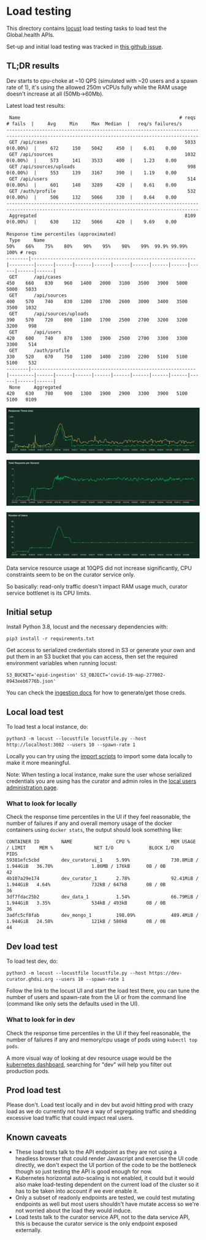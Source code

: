 # Load testing

This directory contains [locust](https://locust.io) load testing tasks to load test the Global.health APIs.

Set-up and initial load testing was tracked in [this github issue](https://github.com/globaldothealth/list/issues/1263).

## TL;DR results

Dev starts to cpu-choke at ~10 QPS (simulated with ~20 users and a spawn rate of 1), it's using the allowed 250m vCPUs fully while the RAM usage doesn't increase at all (50Mb->60Mb).

Latest load test results:

```text
 Name                                                          # reqs      # fails  |     Avg     Min     Max  Median  |   req/s failures/s
--------------------------------------------------------------------------------------------------------------------------------------------
 GET /api/cases                                                  5033     0(0.00%)  |     672     150    5042     450  |    6.01    0.00
 GET /api/sources                                                1032     0(0.00%)  |     573     141    3533     400  |    1.23    0.00
 GET /api/sources/uploads                                         998     0(0.00%)  |     553     139    3167     390  |    1.19    0.00
 GET /api/users                                                   514     0(0.00%)  |     601     140    3289     420  |    0.61    0.00
 GET /auth/profile                                                532     0(0.00%)  |     506     132    5066     330  |    0.64    0.00
--------------------------------------------------------------------------------------------------------------------------------------------
 Aggregated                                                      8109     0(0.00%)  |     630     132    5066     420  |    9.69    0.00

Response time percentiles (approximated)
 Type     Name                                                              50%    66%    75%    80%    90%    95%    98%    99%  99.9% 99.99%   100% # reqs
--------|------------------------------------------------------------|---------|------|------|------|------|------|------|------|------|------|------|------|
 GET      /api/cases                                                        450    660    830    960   1400   2000   3100   3500   3900   5000   5000   5033
 GET      /api/sources                                                      400    570    740    830   1200   1700   2600   3000   3400   3500   3500   1032
 GET      /api/sources/uploads                                              390    570    720    800   1100   1700   2500   2700   3200   3200   3200    998
 GET      /api/users                                                        420    600    740    870   1300   1900   2500   2700   3300   3300   3300    514
 GET      /auth/profile                                                     330    520    670    750   1100   1400   2100   2200   5100   5100   5100    532
--------|------------------------------------------------------------|---------|------|------|------|------|------|------|------|------|------|------|------|
 None     Aggregated                                                        420    630    780    900   1300   1900   2900   3300   3900   5100   5100   8109
 ```

![response time](screenshots/response_times_(ms)_1601386056.png)

![total reqs](screenshots/total_requests_per_second_1601386056.png)

![users](screenshots/number_of_users_1601386056.png)

Data service resource usage at 10QPS did not increase significantly, CPU constraints seem to be on the curator service only.

So basically: read-only traffic doesn't impact RAM usage much, curator service bottlenet is its CPU limits.

## Initial setup

Install Python 3.8, locust and the necessary dependencies with:

```shell
pip3 install -r requirements.txt
```

Get access to serialized credentials stored in S3 or generate your own and put them in an S3 bucket that you can access, then set the required environment variables when running locust:

```shell
S3_BUCKET='epid-ingestion' S3_OBJECT='covid-19-map-277002-0943eeb6776b.json'
```

You can check the [ingestion docs](/ingestion/functions/README.md) for how to generate/get those creds.

## Local load test

To load test a local instance, do:

```shell
python3 -m locust --locustfile locustfile.py --host http://localhost:3002 --users 10 --spawn-rate 1
```

Locally you can try using the [import scripts](/data-serving/scripts/data-pipeline/README.md) to import some data locally to make it more meaningful.

Note: When testing a local instance, make sure the user whose serialized credentials you are using has the curator and admin roles in the [local users administration page](http://localhost:3002/users).

### What to look for locally

Check the response time percentiles in the UI if they feel reasonable, the number of failures if any and overall memory usage of the docker containers using `docker stats`, the output should look something like:

```text
CONTAINER ID        NAME                CPU %               MEM USAGE / LIMIT     MEM %               NET I/O             BLOCK I/O           PIDS
59381efc5cbd        dev_curatorui_1     5.99%               730.8MiB / 1.944GiB   36.70%              1.86MB / 176kB      0B / 0B             42
4b107a29e174        dev_curator_1       2.78%               92.41MiB / 1.944GiB   4.64%               732kB / 647kB       0B / 0B             36
3df7fdac25b2        dev_data_1          1.54%               66.79MiB / 1.944GiB   3.35%               534kB / 493kB       0B / 0B             36
3adfc5cf8fab        dev_mongo_1         198.09%             489.4MiB / 1.944GiB   24.58%              121kB / 580kB       0B / 0B             44
```

## Dev load test

To load test dev, do:

```shell
python3 -m locust --locustfile locustfile.py --host https://dev-curator.ghdsi.org --users 10 --spawn-rate 1
```

Follow the link to the locust UI and start the load test there, you can tune the number of users and spawn-rate from the UI or from the command line (command like only sets the defaults used in the UI).

### What to look for in dev

Check the response time percentiles in the UI if they feel reasonable, the number of failures if any and memory/cpu usage of pods using `kubectl top pods`.

A more visual way of looking at dev resource usage would be the [kubernetes dashboard](/aws/README.md#Kubernetes-dashboard), searching for "dev" will help you filter out production pods.

## Prod load test

Please don't. Load test locally and in dev but avoid hitting prod with crazy load as we do currently not have a way of segregating traffic and shedding excessive load traffic that could impact real users.

## Known caveats

- These load tests talk to the API endpoint as they are not using a headless browser that could render Javascript and exercise the UI code directly, we don't expect the UI portion of the code to be the bottleneck though so just testing the API is good enough for now.
- Kubernetes horizontal auto-scaling is not enabled, it could but it would also make load-testing dependent on the current load of the cluster so it has to be taken into account if we ever enable it.
- Only a subset of readonly endpoints are tested, we could test mutating endpoints as well but most users shouldn't have mutate access so we're not worried about the load they would induce.
- Load tests talk to the curator service API, not to the data service API, this is because the curator service is the only endpoint exposed externally.
